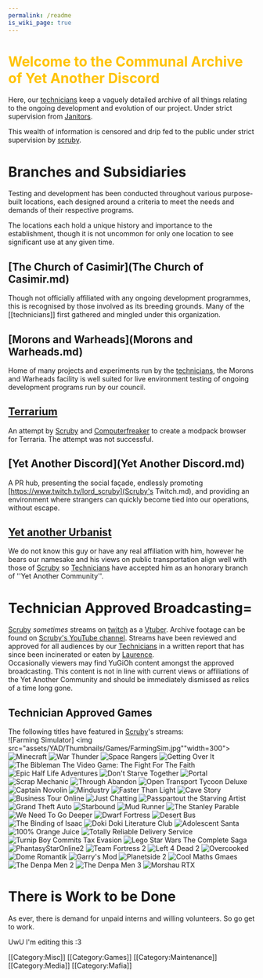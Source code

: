 ```yaml
---
permalink: /readme
is_wiki_page: true
---
```

# <span style="color:#FFC300;">Welcome to the Communal Archive of Yet Another Discord
Here, our [technicians](technicians.md) keep a vaguely detailed archive of all things relating to the ongoing development and evolution of our project. Under strict supervision from [Janitors](Janitors.md).

This wealth of information is censored and drip fed to the public under strict supervision by [scruby](scruby.md).

# <!--<span style="color:#FFC300;">-->Branches and Subsidiaries
Testing and development has been conducted throughout various purpose-built locations, each designed around a criteria to meet the needs and demands of their respective programs.

The locations each hold a unique history and importance to the establishment, though it is not uncommon for only one location to see significant use at any given time.

## [The Church of Casimir](The Church of Casimir.md)
Though not officially affiliated with any ongoing development programmes, this is recognised by those involved as its breeding grounds. Many of the [[technicians]] first gathered and mingled under this organization.
## [Morons and Warheads](Morons and Warheads.md)
Home of many projects and experiments run by the [technicians](technicians.md), the Morons and Warheads facility is well suited for live environment testing of ongoing development programs run by our council.
## [Terrarium](Terrarium.md)
An attempt by [Scruby](scruby.md) and [Computerfreaker](Computerfreaker.md) to create a modpack browser for Terraria. The attempt was not successful.
## [Yet Another Discord](Yet Another Discord.md)
A PR hub, presenting the social façade, endlessly promoting [https://www.twitch.tv/lord_scruby](Scruby's Twitch.md), and providing an environment where strangers can quickly become tied into our operations, without escape.
## [Yet another Urbanist](https://www.youtube.com/c/YetAnotherUrbanist)
We do not know this guy or have any real affiliation with him, however he bears our namesake and his views on public transportation align well with those of [Scruby](scruby.md) so [Technicians](technicians.md) have accepted him as an honorary branch of ''Yet Another Community''.

# Technician Approved Broadcasting=
[Scruby](scruby.md) *sometimes* streams on [twitch](https://clips.twitch.tv/WealthyCrepuscularClamBleedPurple-IACOBj1Z6QyG_lfb) as a [Vtuber](vtuber.md). Archive footage can be found on [Scruby's YouTube channel](https://www.youtube.com/channel/UCXINzNbepI3vT29GBLpTJRQ). Streams have been reviewed and approved for all audiences by our [Technicians](technicians.md) in a written report that has since been incinerated or eaten by [Laurence](Laurence.md).
<br />Occasionally viewers may find YuGiOh content amongst the approved broadcasting. This content is not in line with current views or affiliations of the Yet Another Community and should be immediately dismissed as relics of a time long gone.

## Technician Approved Games
The following titles have featured in [Scruby](scruby.md)'s streams:<br/>
<gallery  position="centre" captionalign="right" navigation="true" width="144" spacing="small">
![Farming Simulator]
<img src="assets/YAD/Thumbnails/Games/FarmingSim.jpg""width=300">
![Minecraft](assets/YAD/Thumbnails/Games/Minecraft.jpg)
![War Thunder](assets/YAD/Thumbnails/Games/WarThunderr.jpg)
![Space Rangers](assets/YAD/Thumbnails/Games/SpaceRangers.jpg)
![Getting Over It](assets/YAD/Thumbnails/Games/GOIWBF.jpg)
![The Bibleman The Video Game: The Fight For The Faith](assets/YAD/Thumbnails/Games/Bibleman-video-game.jpg)
![Epic Half Life Adventures](assets/YAD/Thumbnails/Games/HalfLife.jpg)
![Don't Starve Together](assets/YAD/Thumbnails/Games/DontStarveTogether.jpg)
![Portal](assets/YAD/Thumbnails/Games/Portal.jpg)
![Scrap Mechanic](assets/YAD/Thumbnails/Games/Scrap.jpg)
![Through Abandon](assets/YAD/Thumbnails/Games/Abandon.jpg)
![Open Transport Tycoon Deluxe](assets/YAD/Thumbnails/Games/OTTD.jpg)
![Captain Novolin](assets/YAD/Thumbnails/Games/Novolin.jpg)
![Mindustry](assets/YAD/Thumbnails/Games/Mindustry.jpg)
![Faster Than Light](assets/YAD/Thumbnails/Games/FTL.jpg)
![Cave Story](assets/YAD/Thumbnails/Games/CaveStory.jpg)
![Business Tour Online](assets/YAD/Thumbnails/Games/BusinessTour.jpg)
![Just Chatting](assets/YAD/Thumbnails/Games/JustChatting.jpg)
![Passpartout the Starving Artist](assets/YAD/Thumbnails/Games/Passpartout,jpg.jpg)
![Grand Theft Auto](assets/YAD/Thumbnails/Games/GTA.jpg)
![Starbound](assets/YAD/Thumbnails/Games/Starbound.jpg)
![Mud Runner](assets/YAD/Thumbnails/Games/MudRunner.jpg)
![The Stanley Parable](assets/YAD/Thumbnails/Games/Stanley.jpg)
![We Need To Go Deeper](assets/YAD/Thumbnails/Games/Deeper.jpg)
![Dwarf Fortress](assets/YAD/Thumbnails/Games/DF.jpg)
![Desert Bus](assets/YAD/Thumbnails/Games/DesertBus.jpg)
![The Binding of Isaac](assets/YAD/Thumbnails/Games/Binding.jpg)
![Doki Doki Literature Club](assets/YAD/Thumbnails/Games/DokiDoki.jpg)
![Adolescent Santa](assets/YAD/Thumbnails/Games/AdolescentSanta.jpg)
![100% Orange Juice](assets/YAD/Thumbnails/Games/100OJ.jpg)
![Totally Reliable Delivery Service](assets/YAD/Thumbnails/Games/TRDS.jpg)
![Turnip Boy Commits Tax Evasion](assets/YAD/Thumbnails/Games/Turnip.jpg)
![Lego Star Wars The Complete Saga](assets/YAD/Thumbnails/Games/CompleteSaga.jpg)
![PhantasyStarOnline2](assets/YAD/Thumbnails/Games/PSO2NG.jpg)
![Team Fortress 2](assets/YAD/Thumbnails/Games/TF2.jpg)
![Left 4 Dead 2](assets/YAD/Thumbnails/Games/L4D2.jpg)
![Overcooked](assets/YAD/Thumbnails/Games/Overcooked.jpg)
![Dome Romantik](assets/YAD/Thumbnails/Games/DR.jpg)
![Garry's Mod](assets/YAD/Thumbnails/Games/GMod.jpg)
![Planetside 2](assets/YAD/Thumbnails/Games/PS2.jpg)
![Cool Maths Gmaes](assets/YAD/Thumbnails/Games/CoolMaths.jpg)
![The Denpa Men 2](assets/YAD/Thumbnails/Games/TDM2.jpg)
![The Denpa Men 3](assets/YAD/Thumbnails/Games/TDM3.jpg)
![Morshau RTX](assets/YAD/Thumbnails/Games/Morshau.jpg)
</gallery><br/>

# There is Work to be Done
As ever, there is demand for unpaid interns and willing volunteers. So go get to work.
<!-- [Technicians](technicians.md) tend to be inept, and management leaves things half-baked so ''[[Special:WantedPages|loads of stuff is probably missing]]'', make it exist and perhaps you will win some brownie points.
Occasionally, people try to better themselves by learning additional tongues. While it is deemed vulgar for our interns to demonstrate 'any' level of intellectual accomplishment, we're more than willing to take advantage of your over-accomplishment and force you to ''[[Special:WithoutInterwiki|translate some of our archives]]'' in hopes to spark foreign investor interest. [Scruby](scruby.md) will award you ''13 Scrubonus Points'' for each translation you provide.
Free thought from interns is generally pointless and rubbish, but if you are delusional enough to think you have a good idea, go dump it on the ''[https://Yet_Another_Community.fandom.com/f notice board]''.

* [[Project:Wiki rules|Rules of this wiki]]
* [[w:c:community:Help:Getting Started|Getting Started]]
* [[w:c:community:Help:Contributing|How to Contribute]]
* [[w:c:community:Help:Community Management|Managing your new community]]
* [[w:c:community:Help:Contents|Guides]]
* [[w:c:community:Help:Index|All Help articles]] -->



UwU I'm editing this :3<mainpage-endcolumn />


<mainpage-endcolumn />
[[Category:Misc]]
[[Category:Games]]
[[Category:Maintenance]]
[[Category:Media]]
[[Category:Mafia]]
